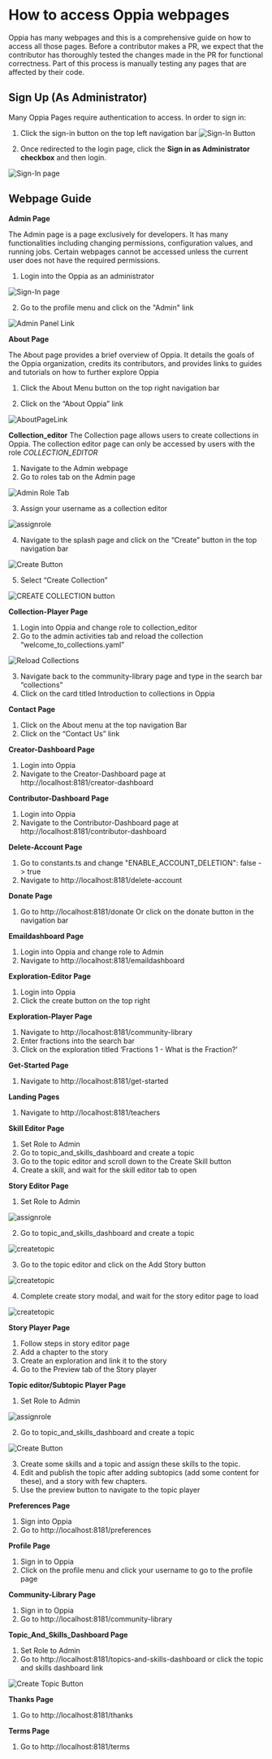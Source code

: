 # How to access Oppia webpages
Oppia has many webpages and this is a comprehensive guide on how to access all those pages. Before a contributor makes a PR, we expect that the contributor has thoroughly tested the changes made in the PR for functional correctness. Part of this process is manually testing any pages that are affected by their code.

## Sign Up (As Administrator)

Many Oppia Pages require authentication to access. In order to sign in:
1. Click the sign-in button on the top left navigation bar
![Sign-In Button](images/Webpage-Guide/signInButton.png)

2. Once redirected to the login page, click the **Sign in as Administrator checkbox** and then login.

![Sign-In page](https://user-images.githubusercontent.com/16653571/41500954-e88a0262-71b8-11e8-9cac-456fb46782c1.png)

## Webpage Guide

**Admin Page**

The Admin page is a page exclusively for developers. It has many functionalities including changing permissions, configuration values, and running jobs. Certain webpages cannot be accessed unless the current user does not have the required permissions. 

1. Login into the Oppia as an administrator

![Sign-In page](https://user-images.githubusercontent.com/16653571/41500954-e88a0262-71b8-11e8-9cac-456fb46782c1.png)

2. Go to the profile menu and click on the "Admin" link

![Admin Panel Link](https://user-images.githubusercontent.com/16653571/41501009-e04e9a76-71b9-11e8-958e-985f5bc7122a.png)

**About Page**

The About page provides a brief overview of Oppia. It details the goals of the Oppia organization, credits its contributors, and provides links to guides and tutorials on how to further explore Oppia

1. Click the About Menu button on the top right navigation bar

2. Click on the “About Oppia” link

![AboutPageLink](images/Webpage-Guide/aboutPageLink.png)

**Collection_editor**
The Collection page allows users to create collections in Oppia. The collection editor page can only be accessed by users with the role _COLLECTION_EDITOR_

1. Navigate to the Admin webpage
2. Go to roles tab on the Admin page

![Admin Role Tab](https://user-images.githubusercontent.com/16653571/41501684-a543b22e-71c6-11e8-883c-cec35e32535e.png)

3. Assign your username as a collection editor

![assignrole](https://user-images.githubusercontent.com/16653571/41503346-ff754c9e-71ee-11e8-9b72-9e16dae46418.png)

4. Navigate to the splash page and click on the “Create” button in the top navigation bar

![Create Button](https://user-images.githubusercontent.com/16653571/41504441-a7f60512-720c-11e8-85c2-8fee5f55a42c.png)

5. Select “Create Collection”

![CREATE COLLECTION button](https://user-images.githubusercontent.com/16653571/41504483-d946fd3c-720d-11e8-997d-943cd8703e57.png)

**Collection-Player Page**
1. Login into Oppia and change role to collection_editor
2. Go to the admin activities tab and reload the collection “welcome_to_collections.yaml”

![Reload Collections](images/Webpage-Guide/reloadCollections.png)

3. Navigate back to the community-library page and type in the search bar “collections”
4. Click on the card titled Introduction to collections in Oppia

**Contact Page**
1. Click on the About menu at the top navigation Bar
2. Click on the “Contact Us” link

**Creator-Dashboard Page**
1. Login into Oppia
2. Navigate to the Creator-Dashboard page at http://localhost:8181/creator-dashboard

**Contributor-Dashboard Page**
1. Login into Oppia
2. Navigate to the Contributor-Dashboard page at http://localhost:8181/contributor-dashboard

**Delete-Account Page**
1. Go to constants.ts and change "ENABLE_ACCOUNT_DELETION": false -> true
2. Navigate to http://localhost:8181/delete-account

**Donate Page**
1. Go to http://localhost:8181/donate
Or click on the donate button in the navigation bar

**Emaildashboard Page**
1. Login into Oppia and change role to Admin
2. Navigate to http://localhost:8181/emaildashboard

**Exploration-Editor Page**
1. Login into Oppia
2. Click the create button on the top right

**Exploration-Player Page**
1. Navigate to
http://localhost:8181/community-library
2. Enter fractions into the search bar
3. Click on the exploration titled ‘Fractions 1 - What is the Fraction?’

**Get-Started Page**
1. Navigate to http://localhost:8181/get-started

**Landing Pages**
1. Navigate to http://localhost:8181/teachers

**Skill Editor Page**
1. Set Role to Admin 
2. Go to topic_and_skills_dashboard and create a topic
3. Go to the topic editor and scroll down to the Create Skill button
4. Create a skill, and wait for the skill editor tab to open

**Story Editor Page**
1. Set Role to Admin

![assignrole](https://user-images.githubusercontent.com/30312043/78745056-b8b70b80-7980-11ea-942a-b2aab314c201.png)

2. Go to topic_and_skills_dashboard and create a topic

![createtopic](images/Webpage-Guide/createTopicModal.png)

3. Go to the topic editor and click on the Add Story button

![createtopic](images/Webpage-Guide/addStoryButton.png)

4. Complete create story modal, and wait for the story editor page to load

![createtopic](images/Webpage-Guide/addStoryModal.png)

**Story Player Page**
1. Follow steps in story editor page
2. Add a chapter to the story 
3. Create an exploration and link it to the story
4. Go to the Preview tab of the Story player

**Topic editor/Subtopic Player Page**
1. Set Role to Admin 

![assignrole](https://user-images.githubusercontent.com/30312043/78745056-b8b70b80-7980-11ea-942a-b2aab314c201.png)

2. Go to topic_and_skills_dashboard and create a topic

![Create Button](https://user-images.githubusercontent.com/30312043/78745178-06cc0f00-7981-11ea-9eca-f4495e05b0e4.png)

3. Create some skills and a topic and assign these skills to the topic.
4. Edit and publish the topic after adding subtopics (add some content for these), and a story with few chapters.
5. Use the preview button to navigate to the topic player

**Preferences Page**
1. Sign into Oppia
2. Go to http://localhost:8181/preferences

**Profile Page**
1. Sign in to Oppia
2. Click on the profile menu and click your username to go to the profile page

**Community-Library Page**
1. Sign in to Oppia
2. Go to http://localhost:8181/community-library

**Topic_And_Skills_Dashboard Page**
1. Set Role to Admin 
2. Go to http://localhost:8181/topics-and-skills-dashboard or click the topic and skills dashboard link

![Create Topic Button](images/Webpage-Guide/topicAndSkillDashboardLink.png)

**Thanks Page**
1. Go to http://localhost:8181/thanks

**Terms Page**
1. Go to http://localhost:8181/terms